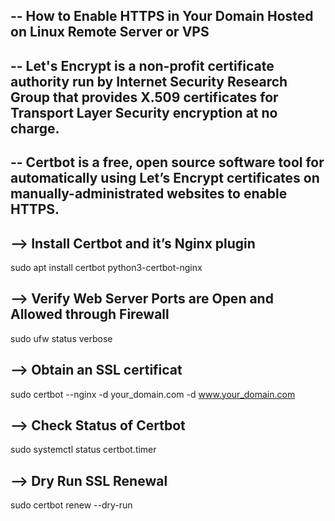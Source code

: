-- How to Enable HTTPS in Your Domain Hosted on Linux Remote Server or VPS
--
-- Let's Encrypt is a non-profit certificate authority run by Internet Security Research Group that provides X.509 certificates for Transport Layer Security encryption at no charge.
--
-- Certbot is a free, open source software tool for automatically using Let’s Encrypt certificates on manually-administrated websites to enable HTTPS.
--
--> Install Certbot and it’s Nginx plugin
--
sudo apt install certbot python3-certbot-nginx

-->  Verify Web Server Ports are Open and Allowed through Firewall
--
sudo ufw status verbose

-->  Obtain an SSL certificat
--
sudo certbot --nginx -d your_domain.com -d www.your_domain.com

-->  Check Status of Certbot
--
sudo systemctl status certbot.timer

-->  Dry Run SSL Renewal
--
sudo certbot renew --dry-run
